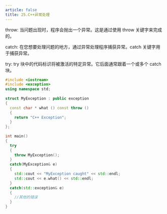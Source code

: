 ```yaml
---
article: false
title: 25.C++异常处理
---
```



throw: 当问题出现时，程序会抛出一个异常。这是通过使用 throw 关键字来完成的。

catch: 在您想要处理问题的地方，通过异常处理程序捕获异常。catch 关键字用于捕获异常。

try: try 块中的代码标识将被激活的特定异常。它后面通常跟着一个或多个 catch 块。


```cpp
#include <iostream>
#include <exception>
using namespace std;
 
struct MyException : public exception
{
  const char * what () const throw ()
  {
    return "C++ Exception";
  }
};
 
int main()
{
  try
  {
    throw MyException();
  }
  catch(MyException& e)
  {
    std::cout << "MyException caught" << std::endl;
    std::cout << e.what() << std::endl;
  }
  catch(std::exception& e)
  {
    //其他的错误
  }
}
```



































